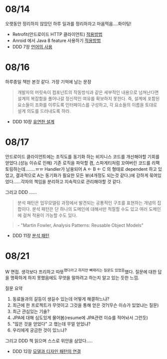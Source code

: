 # 08/14

오랫동안 정리하지 않았던 하루 일과를 정리하자고 마음먹음....화이팅!

- Retrofit(안드로이드 HTTP 클라이언트) [적용방법](https://github.com/eceris/study/blob/master/android/retrofit.md#retrofit)
- Anroid 에서 Java 8 feature 사용하기 [적용방법](https://github.com/eceris/study/blob/master/android/java8-features-in-android.md)
- DDD 7장 [언어의 사용](https://github.com/eceris/study/blob/master/domain-driven-design/7_%EC%96%B8%EC%96%B4%EC%9D%98_%EC%82%AC%EC%9A%A9.md#%EC%96%B8%EC%96%B4%EC%9D%98-%EC%82%AC%EC%9A%A9%ED%99%95%EC%9E%A5-%EC%98%88%EC%A0%9C)

# 08/16

하루종일 책만 본것 같다. 가장 기억에 남는 문장

> 개발자의 머릿속이 컴포넌트의 작동방식과 같은 세부적인 내용으로 넘쳐난다면 설계의 복잡함을 풀어나갈 정신적인 여유를 확보하지 못한다. 즉, 설계에 포함된 요소들이 조화를 이루도록 인터페이스를 구성하고, 각 요소들의 이름을 토대로 설계 의도를 드러내도록 하라.

- DDD 10장 
[유연한 설계](https://github.com/eceris/study/blob/master/domain-driven-design/10_%EC%9C%A0%EC%97%B0%ED%95%9C_%EC%84%A4%EA%B3%84.md)

# 08/17

안드로이드 클라이언트에는 조직도를 동기화 하는 비지니스 코드를 개선해야할 기회를 얻었다.(성능 이슈로 인해) 기존 로직을 파악할 겸, 스파게티처럼 꼬여버린 코드를 리팩토링하는데........ㅠㅠ  Handler가 남용되어 A <- B <- C 의 형태로 dependent 하고 있었고, 결과적으로 A는 동기화가 필요한 모든 뷰(4개정도 되는것 같다.)에 강하게 묶여있었다......각자의 책임을 분리하고 지속적으로 관리해야할 것 같다.

그리고 DDD ......

> 분석 패턴은 업무모델링 과정에서 발견되는 공통적인 구조를 표현하는 개념의 집합이다. 분석 패턴은 단 하나의 도메인에 대해서만 적절할 수도 있고 여러 도메인에 걸쳐 적용이 가능할 수도 있다.

> \- "Martin Fowler, Analysis Patterns: Reusable Object Models"

- DDD 11장 
[분석 패턴](https://github.com/eceris/study/blob/master/domain-driven-design/11_%EB%B6%84%EC%84%9D%ED%8C%A8%ED%84%B4%EC%9D%98_%EC%A0%81%EC%9A%A9.md)


# 08/21

W 면접.
생각보다 프리하고 따뜻<sup>했다라고 하지만 뼈때리는 질문도 있었음</sup>했다. 질문에 대한 답을 명확하게 하지 못했음에도 무엇을 말하려고 하는지 알고 있는 듯한 느낌.

질문 요약

1. 동료들과의 갈등이 생길수 있는데 어떻게 해결하느냐?
2. 최근에 한 프로젝트가 무엇이고 그것을 통해 얻은 것?(무슨 이슈가 있었냐는 질문)
3. 최근 관심있는 기술?
4. JPA에 대해 심도있게 물어봄(resume에 JPA관련 이슈를 적어놔서 그런듯)
5. "많은 것을 얻었다" 고 했는데 무얼 얻었냐?
6. 우리에게 궁금한 것이 있느냐? 

그리고 DDD 책 읽으며 스스로 위안을 삼았다.....

- DDD 12장 
[모델과 디자인 패턴의 연결](https://github.com/eceris/study/blob/master/domain-driven-design/12_%EB%AA%A8%EB%8D%B8%EA%B3%BC_%EB%94%94%EC%9E%90%EC%9D%B8_%ED%8C%A8%ED%84%B4%EC%9D%98_%EC%97%B0%EA%B2%B0.md)


